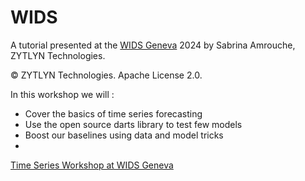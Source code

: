 # WIDS

A tutorial presented at the [WIDS Geneva](https://widsgeneva.ch/) 2024 by Sabrina Amrouche, ZYTLYN Technologies.

© ZYTLYN Technologies. Apache License 2.0.

In this workshop we will :


*   Cover the basics of time series forecasting
*   Use the open source darts library to test few models
*   Boost our baselines using data and model tricks
*   
[Time Series Workshop at WIDS Geneva](https://colab.research.google.com/drive/1gi2ZHdLU9Vo9CQjdB4rWYaau6Y7x1kfM?usp=sharing)
